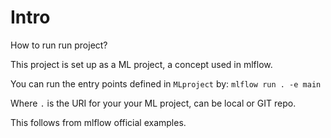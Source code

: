 # Intro

How to run run project?

This project is set up as a ML project, a concept
used in mlflow.

You can run the entry points defined in `MLproject` by:
`mlflow run . -e main`

Where `.` is the URI for your your ML project, can be local or GIT repo.


This follows from mlflow official examples.
